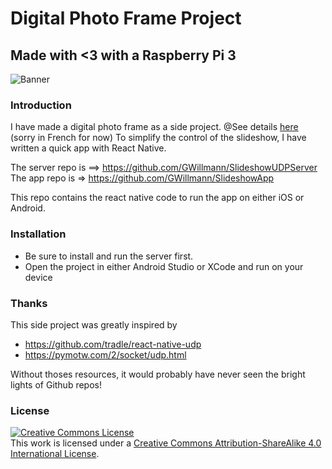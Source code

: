 # Digital Photo Frame Project

## Made with <3 with a Raspberry Pi 3

![Banner](https://cdn-images-1.medium.com/max/1600/1*S1oN3nUjgGENLyxTuKrAnQ.png)

### Introduction

I have made a digital photo frame as a side project.
@See details [here](https://medium.com/@Gr3g0ire/un-cadre-photo-digital-19aee3bfddbc) (sorry in French for now) 
To simplify the control of the slideshow, I have written a quick app with React Native.

The server repo is ==> https://github.com/GWillmann/SlideshowUDPServer  
The app repo is => https://github.com/GWillmann/SlideshowApp


This repo contains the react native code to run the app on either iOS or Android.

### Installation

- Be sure to install and run the server first.
- Open the project in either Android Studio or XCode and run on your device

### Thanks
This side project was greatly inspired by 

- https://github.com/tradle/react-native-udp 
- https://pymotw.com/2/socket/udp.html


Without thoses resources, it would probably have never seen the bright
lights of Github repos!

### License
<a rel="license" href="https://creativecommons.org/licenses/by-sa/4.0/"><img alt="Creative Commons License" style="border-width:0" src="https://licensebuttons.net/l/by-sa/4.0/88x31.png" /></a><br />This work is licensed under a <a rel="license" href="https://creativecommons.org/licenses/by-sa/4.0/">Creative Commons Attribution-ShareAlike 4.0 International License</a>.
